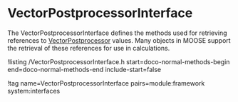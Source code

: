 # VectorPostprocessorInterface

The VectorPostprocessorInterface defines the methods used for retrieving references to [VectorPostprocessor](VectorPostprocessors/index.md) values. Many objects in MOOSE support the retrieval of these references for use in calculations.

!listing /VectorPostprocessorInterface.h start=doco-normal-methods-begin end=doco-normal-methods-end include-start=false

!tag name=VectorPostprocessorInterface pairs=module:framework system:interfaces
